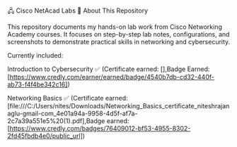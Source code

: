 🖧 Cisco NetAcad Labs
📘 About This Repository

This repository documents my hands-on lab work from Cisco Networking Academy courses.
It focuses on step-by-step lab notes, configurations, and screenshots to demonstrate practical skills in networking and cybersecurity.

Currently included:

Introduction to Cybersecurity ✅ (Certificate earned: [],Badge Earned:[https://www.credly.com/earner/earned/badge/4540b7db-cd32-440f-ab73-f4f4be342c16])

Networking Basics ✅ (Certificate earned: [file:///C:/Users/nites/Downloads/Networking_Basics_certificate_niteshrajanaglu-gmail-com_4e01a94a-9958-4d5f-af7a-2c7a39a551e5%20(1).pdf],Badge earned:[https://www.credly.com/badges/76409012-bf53-4955-8302-2fd45fbdb4e0/public_url])
